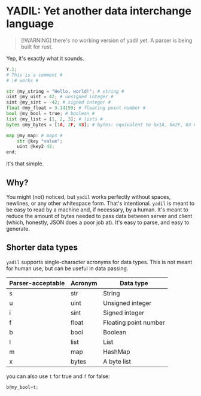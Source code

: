 # YADIL: Yet another data interchange language

> [!WARNING] there's no working version of yadil yet. A parser is being built for rust.

Yep, it's exactly what it sounds.

```py
Y.1;
# This is a comment #
# \# works #

str @my_string = "Hello, world!"; # string #
uint @my_uint = 42; # unsigned integer #
sint @my_sint = -42; # signed integer #
float @my_float = 3.14159; # floating point number #
bool @my_bool = true; # boolean #
list @my_list = [1, 2, 3]; # lists #
bytes @my_bytes = [1A, 2F, 03]; # bytes: equivalent to 0x1A, 0x2F, 03 #

map @my_map: # maps #
    str @key "value";
    uint @key2 42;
end;
```

it's that simple.

## Why?

You might (not) noticed, but `yadil` works perfectly without spaces, newlines, or any other whitespace form. That's intentional. `yadil` is meant to be easy to read by a machine and, if necessary, by a human. It's meant to reduce the amount of bytes needed to pass data between server and client (which, honestly, JSON does a poor job at). It's easy to parse, and easy to generate.

## Shorter data types

`yadil` supports single-character acronyms for data types. This is not meant for human use, but can be useful in data passing.

| Parser-acceptable | Acronym | Data type             |
| ----------------- | ------- | --------------------- |
| s                 | str     | String                |
| u                 | uint    | Unsigned integer      |
| i                 | sint    | Signed integer        |
| f                 | float   | Floating point number |
| b                 | bool    | Boolean               |
| l                 | list    | List                  |
| m                 | map     | HashMap               |
| x                 | bytes   | A byte list           |

you can also use `t` for true and `f` for false:

```py
b@my_bool=t;
```
